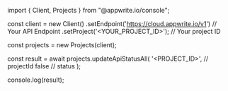 import { Client, Projects } from "@appwrite.io/console";

const client = new Client()
    .setEndpoint('https://cloud.appwrite.io/v1') // Your API Endpoint
    .setProject('<YOUR_PROJECT_ID>'); // Your project ID

const projects = new Projects(client);

const result = await projects.updateApiStatusAll(
    '<PROJECT_ID>', // projectId
    false // status
);

console.log(result);

